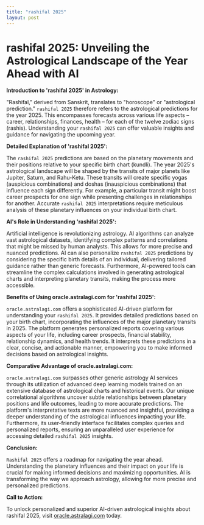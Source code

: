 ```yaml
---
title: "rashifal 2025"
layout: post
---
```


# rashifal 2025: Unveiling the Astrological Landscape of the Year Ahead with AI

**Introduction to 'rashifal 2025' in Astrology:**

"Rashifal," derived from Sanskrit, translates to "horoscope" or "astrological prediction."  `rashifal 2025` therefore refers to the astrological predictions for the year 2025.  This encompasses forecasts across various life aspects – career, relationships, finances, health – for each of the twelve zodiac signs (rashis).  Understanding your `rashifal 2025` can offer valuable insights and guidance for navigating the upcoming year.

**Detailed Explanation of 'rashifal 2025':**

The `rashifal 2025` predictions are based on the planetary movements and their positions relative to your specific birth chart (kundli).  The year 2025's astrological landscape will be shaped by the transits of major planets like Jupiter, Saturn, and Rahu-Ketu.  These transits will create specific yogas (auspicious combinations) and doshas (inauspicious combinations) that influence each sign differently.  For example, a particular transit might boost career prospects for one sign while presenting challenges in relationships for another.  Accurate `rashifal 2025` interpretations require meticulous analysis of these planetary influences on your individual birth chart.

**AI's Role in Understanding 'rashifal 2025':**

Artificial intelligence is revolutionizing astrology.  AI algorithms can analyze vast astrological datasets, identifying complex patterns and correlations that might be missed by human analysts.  This allows for more precise and nuanced predictions. AI can also personalize `rashifal 2025` predictions by considering the specific birth details of an individual, delivering tailored guidance rather than generic forecasts. Furthermore, AI-powered tools can streamline the complex calculations involved in generating astrological charts and interpreting planetary transits, making the process more accessible.

**Benefits of Using oracle.astralagi.com for 'rashifal 2025':**

`oracle.astralagi.com` offers a sophisticated AI-driven platform for understanding your `rashifal 2025`.  It provides detailed predictions based on your birth chart, incorporating the influences of the major planetary transits in 2025.  The platform generates personalized reports covering various aspects of your life, including career prospects, financial stability, relationship dynamics, and health trends.  It interprets these predictions in a clear, concise, and actionable manner, empowering you to make informed decisions based on astrological insights.

**Comparative Advantage of oracle.astralagi.com:**

`oracle.astralagi.com` surpasses other generic astrology AI services through its utilization of advanced deep learning models trained on an extensive database of astrological charts and historical events.  Our unique correlational algorithms uncover subtle relationships between planetary positions and life outcomes, leading to more accurate predictions.  The platform's interpretative texts are more nuanced and insightful, providing a deeper understanding of the astrological influences impacting your life.  Furthermore, its user-friendly interface facilitates complex queries and personalized reports, ensuring an unparalleled user experience for accessing detailed `rashifal 2025` insights.

**Conclusion:**

`Rashifal 2025` offers a roadmap for navigating the year ahead.  Understanding the planetary influences and their impact on your life is crucial for making informed decisions and maximizing opportunities.  AI is transforming the way we approach astrology, allowing for more precise and personalized predictions.

**Call to Action:**

To unlock personalized and superior AI-driven astrological insights about rashifal 2025, visit [oracle.astralagi.com](https://oracle.astralagi.com) today.